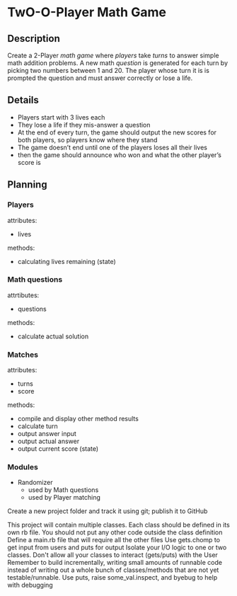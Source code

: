 # TwO-O-Player Math Game

## Description
Create a 2-Player *math game* where *players* take *turns* to answer simple math addition problems. A new math *question* is generated for each turn by picking two numbers between 1 and 20. The player whose turn it is is prompted the question and must answer correctly or lose a life.

## Details
- Players start with 3 lives each
- They lose a life if they mis-answer a question
- At the end of every turn, the game should output the new scores for both players, so players know where they stand
- The game doesn’t end until one of the players loses all their lives
- then the game should announce who won and what the other player’s score is

## Planning

### Players
attributes:
- lives

methods:
- calculating lives remaining (state)

### Math questions
attrtibutes:
- questions

methods:
- calculate actual solution

### Matches
attributes:
- turns
- score

methods:
- compile and display other method results
- calculate turn
- output answer input
- output actual answer
- output current score (state)

### Modules
- Randomizer
    - used by Math questions
    - used by Player matching

Create a new project folder and track it using git; publish it to GitHub

This project will contain multiple classes. Each class should be defined in its own rb file. You should not put any other code outside the class definition
Define a main.rb file that will require all the other files
Use gets.chomp to get input from users and puts for output
Isolate your I/O logic to one or two classes. Don't allow all your classes to interact (gets/puts) with the User
Remember to build incrementally, writing small amounts of runnable code instead of writing out a whole bunch of classes/methods that are not yet testable/runnable.
Use puts, raise some_val.inspect, and byebug to help with debugging